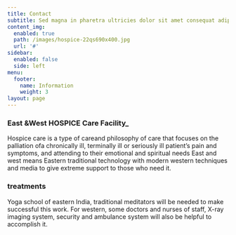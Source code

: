 ```yaml
---
title: Contact
subtitle: Sed magna in pharetra ultricies dolor sit amet consequat adipiscing lorem.
content_img:
  enabled: true
  path: /images/hospice-22qs690x400.jpg
  url: '#'
sidebar:
  enabled: false
  side: left
menu:
  footer:
    name: Information
    weight: 3
layout: page
---
```

### East &West HOSPICE Care Facility_

Hospice care is a type of careand philosophy of care that focuses on the palliation ofa chronically ill, terminally ill or seriously ill patient’s pain and symptoms, and attending to their emotional and spiritual needs East and west means Eastern traditional technology with modern western techniques and media to give extreme support to those who need it.

### treatments

Yoga school of eastern India, traditional meditators will be needed to make successful this work. For western, some doctors and nurses of staff, X-ray imaging system, security and ambulance system will also be helpful to accomplish it.
